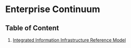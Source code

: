 # Enterprise Continuum

## Table of Content

1) [Integrated Information Infrastructure Reference Model](https://pubs.opengroup.org/architecture/togaf8-doc/arch/chap22.html)

